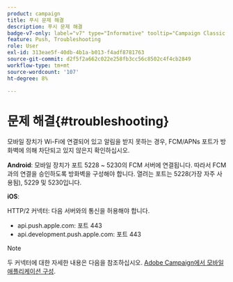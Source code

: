 ```yaml
---
product: campaign
title: 푸시 문제 해결
description: 푸시 문제 해결
badge-v7-only: label="v7" type="Informative" tooltip="Campaign Classic v7에만 적용"
feature: Push, Troubleshooting
role: User
exl-id: 313eae5f-40db-4b1a-b013-f4adf8781763
source-git-commit: d2f5f2a662c022e258fb3cc56c8502c4f4cb2849
workflow-type: tm+mt
source-wordcount: '107'
ht-degree: 8%

---
```


# 문제 해결{#troubleshooting}

모바일 장치가 Wi-Fi에 연결되어 있고 알림을 받지 못하는 경우, FCM/APNs 포트가 방화벽에 의해 차단되고 있지 않은지 확인하십시오.

**Android**: 모바일 장치가 포트 5228 ~ 5230의 FCM 서버에 연결됩니다. 따라서 FCM과의 연결을 승인하도록 방화벽을 구성해야 합니다. 열려는 포트는 5228(가장 자주 사용됨), 5229 및 5230입니다.

**iOS**:

HTTP/2 커넥터: 다음 서버와의 통신을 허용해야 합니다.

* api.push.apple.com: 포트 443
* api.development.push.apple.com: 포트 443

>[!NOTE]
>
>두 커넥터에 대한 자세한 내용은 다음을 참조하십시오. [Adobe Campaign에서 모바일 애플리케이션 구성](configuring-the-mobile-application.md).
